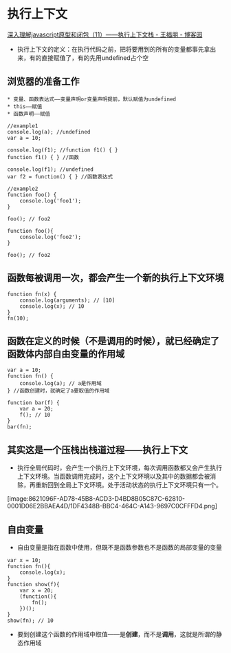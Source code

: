 # 执行上下文
[深入理解javascript原型和闭包（11）——执行上下文栈 - 王福朋 - 博客园](http://www.cnblogs.com/wangfupeng1988/p/3989357.html)

* 执行上下文的定义：在执行代码之前，把将要用到的所有的变量都事先拿出来，有的直接赋值了，有的先用undefined占个空

## 浏览器的准备工作
	* 变量、函数表达式——变量声明or变量声明提前，默认赋值为undefined
	* this——赋值
	* 函数声明——赋值
```
//example1
console.log(a); //undefined
var a = 10; 

console.log(f1); //function f1() { }
function f1() { } //函数

console.log(f1); //undefined
var f2 = function() { } //函数表达式

//example2
function foo() {
	console.log('foo1');
}

foo(); // foo2

function foo(){
	console.log('foo2');
}

foo(); // foo2
```

## 函数每被调用一次，都会产生一个新的执行上下文环境
```
function fn(x) {
	console.log(arguments); // [10]
	console.log(x); // 10
}
fn(10);
```

## 函数在定义的时候（不是调用的时候），就已经确定了函数体内部自由变量的作用域
```
var a = 10;
function fn() {
	console.log(a); // a是作用域
} //函数创建时，就确定了a要取值的作用域

function bar(f) {
	var a = 20;
	f(); // 10
}
bar(fn);
```

## 其实这是一个压栈出栈道过程——执行上下文
* 执行全局代码时，会产生一个执行上下文环境，每次调用函数都又会产生执行上下文环境。当函数调用完成时，这个上下文环境以及其中的数据都会被消除，再重新回到全局上下文环境。处于活动状态的执行上下文环境只有一个。

[image:8621096F-AD78-45B8-ACD3-D4BD8B05C87C-62810-0001D06E2BBAEA4D/1DF4348B-BBC4-464C-A143-9697C0CFFFD4.png]


## 自由变量
* 自由变量是指在函数中使用，但既不是函数参数也不是函数的局部变量的变量
```
var x = 10;
function fn(){
	console.log(x);
}
function show(f){
	var x = 20;
	(function(){
		fn();
	})();
}
show(fn); // 10
```
* 要到创建这个函数的作用域中取值——是**创建**，而不是**调用**，这就是所谓的静态作用域
